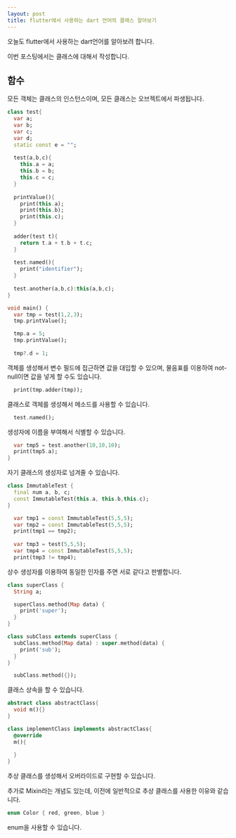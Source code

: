 ```yaml
---
layout: post
title: flutter에서 사용하는 dart 언어의 클래스 알아보기
---
```


오늘도 flutter에서 사용하는 dart언어를 알아보려 합니다.

이번 포스팅에서는 클래스에 대해서 작성합니다.

## 함수

모든 객체는 클래스의 인스턴스이며, 모든 클래스는 오브젝트에서 파생됩니다. 

```dart
class test{
  var a;
  var b;
  var c;
  var d;
  static const e = "";
  
  test(a,b,c){
    this.a = a;
    this.b = b;
    this.c = c;
  }
  
  printValue(){
    print(this.a);
    print(this.b);
    print(this.c);
  }
  
  adder(test t){
    return t.a + t.b + t.c;
  }
  
  test.named(){
    print("identifier");
  }
  
  test.another(a,b,c):this(a,b,c);
}

void main() {
  var tmp = test(1,2,3);
  tmp.printValue();

  tmp.a = 5;
  tmp.printValue();
  
  tmp?.d = 1;
```

객체를 생성해서 변수 필드에 접근하면 값을 대입할 수 있으며, 물음표를 이용하여 not-null이면 값을 넣게 할 수도 있습니다.

```dart  
  print(tmp.adder(tmp));
```

클래스로 객체를 생성해서 메소드를 사용할 수 있습니다.

```dart  
  test.named();
```

생성자에 이름을 부여해서 식별할 수 있습니다.

```dart  
  var tmp5 = test.another(10,10,10);
  print(tmp5.a);
}
```

자기 클래스의 생성자로 넘겨줄 수 있습니다.

```dart
class ImmutableTest {
  final num a, b, c;
  const ImmutableTest(this.a, this.b,this.c);
}
```

```dart  
  var tmp1 = const ImmutableTest(5,5,5);
  var tmp2 = const ImmutableTest(5,5,5);
  print(tmp1 == tmp2);
  
  var tmp3 = test(5,5,5);
  var tmp4 = const ImmutableTest(5,5,5);
  print(tmp3 != tmp4);
```

상수 생성자를 이용하여 동일한 인자를 주면 서로 같다고 판별합니다.

```dart
class superClass {
  String a;

  superClass.method(Map data) {
    print('super');
  }
}

class subClass extends superClass {
  subClass.method(Map data) : super.method(data) {
    print('sub');
  }
}
```

```dart  
  subClass.method({});
```

클래스 상속을 할 수 있습니다.

```dart
abstract class abstractClass{
  void m(){}
}

class implementClass implements abstractClass{
  @override
  m(){
    
  }
}
```

추상 클래스를 생성해서 오버라이드로 구현할 수 있습니다.

추가로 Mixin라는 개념도 있는데, 이전에 일반적으로 추상 클래스를 사용한 이유와 같습니다.

```dart
enum Color { red, green, blue }
```

enum을 사용할 수 있습니다.